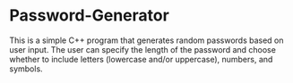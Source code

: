 # Password-Generator
This is a simple C++ program that generates random passwords based on user input. The user can specify the length of the password and choose whether to include letters (lowercase and/or uppercase), numbers, and symbols.
